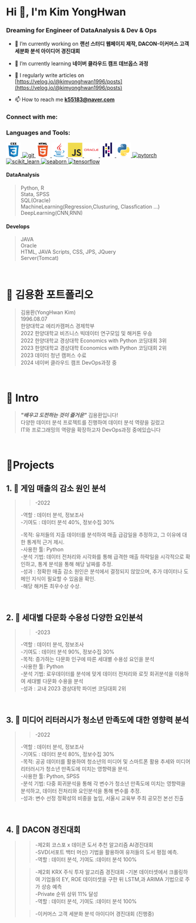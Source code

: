 <h1 align="left">Hi 👋, I'm Kim YongHwan</h1>
<h3 align="left">Dreaming for Engineer of DataAnalysis & Dev & Ops</h3>

- 🔭 I’m currently working on **랜선 스터디 웹페이지 제작, DACON-이커머스 고객 세분화 분석 아이디어 경진대회**

- 🌱 I’m currently learning **네이버 클라우드 캠프 데브옵스 과정**

- 📝 I regularly write articles on [https://velog.io/@kimyonghwan1996/posts](https://velog.io/@kimyonghwan1996/posts)

- 📫 How to reach me **k55183@naver.com**

<h3 align="left">Connect with me:</h3>
<p align="left">
</p>

<h3 align="left">Languages and Tools:</h3>
<p align="left"> <a href="https://www.w3schools.com/css/" target="_blank" rel="noreferrer"> <img src="https://raw.githubusercontent.com/devicons/devicon/master/icons/css3/css3-original-wordmark.svg" alt="css3" width="40" height="40"/> </a> <a href="https://git-scm.com/" target="_blank" rel="noreferrer"> <img src="https://www.vectorlogo.zone/logos/git-scm/git-scm-icon.svg" alt="git" width="40" height="40"/> </a> <a href="https://www.w3.org/html/" target="_blank" rel="noreferrer"> <img src="https://raw.githubusercontent.com/devicons/devicon/master/icons/html5/html5-original-wordmark.svg" alt="html5" width="40" height="40"/> </a> <a href="https://www.java.com" target="_blank" rel="noreferrer"> <img src="https://raw.githubusercontent.com/devicons/devicon/master/icons/java/java-original.svg" alt="java" width="40" height="40"/> </a> <a href="https://developer.mozilla.org/en-US/docs/Web/JavaScript" target="_blank" rel="noreferrer"> <img src="https://raw.githubusercontent.com/devicons/devicon/master/icons/javascript/javascript-original.svg" alt="javascript" width="40" height="40"/> </a> <a href="https://www.oracle.com/" target="_blank" rel="noreferrer"> <img src="https://raw.githubusercontent.com/devicons/devicon/master/icons/oracle/oracle-original.svg" alt="oracle" width="40" height="40"/> </a> <a href="https://pandas.pydata.org/" target="_blank" rel="noreferrer"> <img src="https://raw.githubusercontent.com/devicons/devicon/2ae2a900d2f041da66e950e4d48052658d850630/icons/pandas/pandas-original.svg" alt="pandas" width="40" height="40"/> </a> <a href="https://www.python.org" target="_blank" rel="noreferrer"> <img src="https://raw.githubusercontent.com/devicons/devicon/master/icons/python/python-original.svg" alt="python" width="40" height="40"/> </a> <a href="https://pytorch.org/" target="_blank" rel="noreferrer"> <img src="https://www.vectorlogo.zone/logos/pytorch/pytorch-icon.svg" alt="pytorch" width="40" height="40"/> </a> <a href="https://scikit-learn.org/" target="_blank" rel="noreferrer"> <img src="https://upload.wikimedia.org/wikipedia/commons/0/05/Scikit_learn_logo_small.svg" alt="scikit_learn" width="40" height="40"/> </a> <a href="https://seaborn.pydata.org/" target="_blank" rel="noreferrer"> <img src="https://seaborn.pydata.org/_images/logo-mark-lightbg.svg" alt="seaborn" width="40" height="40"/> </a> <a href="https://www.tensorflow.org" target="_blank" rel="noreferrer"> <img src="https://www.vectorlogo.zone/logos/tensorflow/tensorflow-icon.svg" alt="tensorflow" width="40" height="40"/> </a> 
</p>


#### DataAnalysis
> Python, R <br/>
> Stata, SPSS <br/>
> SQL(Oracle) <br/>
> MachineLearning(Regression,Clusturing, Classfication ...)<br/>
> DeepLearning(CNN,RNN) <br/>

#### Develops
> JAVA <br/>
> Oracle <br/>
> HTML, JAVA Scripts, CSS, JPS, JQuery <br/>
> Server(Tomcat) <br/>
<br/>


# 📜 김용환 포트폴리오

> 김용환(YongHwan Kim) <br/>
> 1996.08.07 <br/>
> 한양대학교 에리카캠퍼스 경제학부 <br/>
> 2022 한양대학교 비즈니스 빅데이터 연구모임 및 해커톤 우승 <br/>
> 2022 한양대학교 경상대학 Economics with Python 코딩대회 3위 <br/>
> 2023 한양대학교 경상대학 Economics with Python 코딩대회 2위 <br/>
> 2023 데이터 청년 캠퍼스 수료 <br/>
> 2024 네이버 클라우드 캠프 DevOps과정 중 <br/>

<br />

# 👋 Intro

>  ***"배우고 도전하는 것이 즐거운"*** 김용환입니다!  
> 다양한 데이터 분석 프로젝트를 진행하여 데이터 분석 역량을 길렀고  
> IT와 프로그래밍의 역량을 확장하고자 DevOps과정 중에있습니다  

<br />

# 📝Projects

## 1. 🛫 게임 매출의 감소 원인 분석

>>-2022
>
> -역할 : 데이터 분석, 정보조사<br />
> -기여도 : 데이터 분석 40%, 정보수집 30%<br />
>
> -목적: 유저들의 지출 데이터를 분석하여 매출 급감일을 추정하고, 그 이유에 대한 통계적 근거 제시.<br />
> -사용한 툴: Python<br />
> -분석 기법: 데이터 전처리와 시각화를 통해 급격한 매출 하락일을 시각적으로 확인하고, 통계 분석을 통해 해당 날짜를 추정.<br />
> -성과 : 정확한 매출 감소 원인은 분석에서 결정되지 않았으며, 추가 데이터나 도메인 지식이 필요할 수 있음을 확인.<br />
> -해당 해커톤 최우수상 수상.<br />



<br />

## 2. 👞 세대별 다문화 수용성 다양한 요인분석


>> -2023
>
> -역할 : 데이터 분석, 정보조사<br />
> -기여도 : 데이터 분석 90%, 정보수집 30%<br />
> -목적: 증가하는 다문화 인구에 따른 세대별 수용성 요인을 분석<br />
> -사용한 툴: Python<br />
> -분석 기법: 로우데이터를 분석에 맞게 데이터 전처리와 로짓 회귀분석을 이용하여 세대별 다문화 수용을 분석<br />
> -성과 : 교내 2023 경상대학 파이썬 코딩대회 2위<br />



<br />

## 3. 🍻 미디어 리터러시가 청소년 만족도에 대한 영향력 분석 

>> -2022
>
> -역할 : 데이터 분석, 정보조사<br />
> -기여도 : 데이터 분석 80%, 정보수집 30%<br />
> -목적: 공공 데이터를 활용하여 청소년의 미디어 및 스마트폰 활용 추세와 미디어 리터러시가 청소년 만족도에 미치는 영향력을 분석.<br />
> -사용한 툴: Python, SPSS<br />
> -분석 기법: 다중 회귀분석을 통해 각 변수가 청소년 만족도에 미치는 영향력을 분석하고, 데이터 전처리와 요인분석을 통해 변수를 추정.<br />
> -성과: 변수 선정 정확성의 비중을 높임, 서울시 교육부 주최 공모전 본선 진출 <br />
>

<br />

## 4. 👊 DACON 경진대회

>> -제2회 코스포 x 데이콘 도서 추천 알고리즘 AI경진대회<br />
> -SVD(서포트 백터 머신) 기법을 활용하여 유저들의 도서 평점 예측.<br />
> -역할 : 데이터 분석, 기여도 :데이터 분석 100%<br />
>
>> -제2회 KRX 주식 투자 알고리즘 경진대회
> -기본 데이터셋에서 크롤링하여 기업들의 EY, ROE 데이터셋을 구한 뒤 LSTM,과 ARIMA 기법으로 주가 상승 예측 <br />
> -Private 순위 상위 11% 달성<br />
> -역할 : 데이터 분석, 기여도 :데이터 분석 100%<br />
>
>> -이커머스 고객 세분화 분석 아이디어 경진대회 (진행중)<br />

<br />
